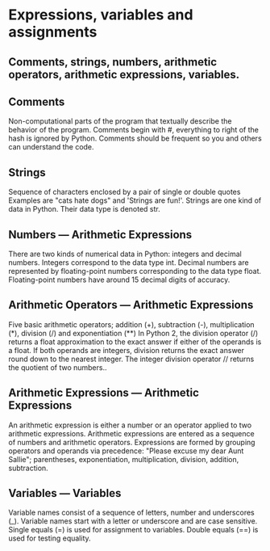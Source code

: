# Expressions, variables and assignments
## Comments, strings, numbers, arithmetic operators, arithmetic expressions, variables.

Comments
-------
Non-computational parts of the program that textually describe the behavior of the program.
Comments begin with #, everything to right of the hash is ignored by Python.
Comments should be frequent so you and others can understand the code.

Strings
-------
Sequence of characters enclosed by a pair of single or double quotes
Examples are "cats hate dogs" and 'Strings are fun!'.
Strings are one kind of data in Python. Their data type is denoted str.

Numbers — Arithmetic Expressions
-------
There are two kinds of numerical data in Python: integers and decimal numbers.
Integers correspond to the data type int. Decimal numbers are represented by floating-point numbers corresponding to the data type float.
Floating-point numbers have around 15 decimal digits of accuracy.

Arithmetic Operators — Arithmetic Expressions
-------
Five basic arithmetic operators; addition (+), subtraction (-), multiplication (*), division (/) and exponentiation (**)
In Python 2, the division operator (/) returns a float approximation to the exact answer if either of the operands is a  float.  If both operands are integers, division returns the exact answer round down to the nearest integer.
The integer division operator // returns the quotient of two numbers..

Arithmetic Expressions — Arithmetic Expressions
-------
An arithmetic expression is either a number or an operator applied to two arithmetic expressions.
Arithmetic expressions are entered as a sequence of numbers and arithmetic operators.
Expressions are formed by grouping operators and operands via precedence: "Please excuse my dear Aunt Sallie"; parentheses, exponentiation, multiplication, division, addition, subtraction.

Variables — Variables
-------
Variable names consist of a sequence of letters, number and underscores (_).
Variable names start with a letter or underscore and are case sensitive.
Single equals (=) is used for assignment to variables. Double equals (==) is used for testing equality.

